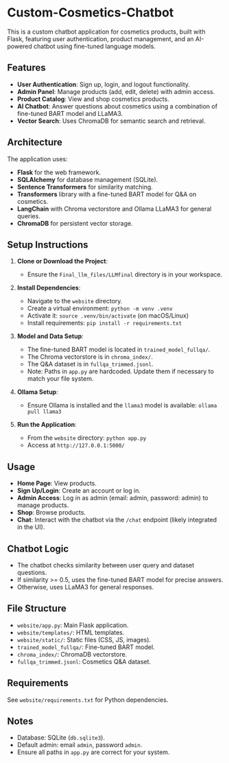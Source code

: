 # Custom-Cosmetics-Chatbot

This is a custom chatbot application for cosmetics products, built with Flask, featuring user authentication, product management, and an AI-powered chatbot using fine-tuned language models.

## Features

- **User Authentication**: Sign up, login, and logout functionality.
- **Admin Panel**: Manage products (add, edit, delete) with admin access.
- **Product Catalog**: View and shop cosmetics products.
- **AI Chatbot**: Answer questions about cosmetics using a combination of fine-tuned BART model and LLaMA3.
- **Vector Search**: Uses ChromaDB for semantic search and retrieval.

## Architecture

The application uses:
- **Flask** for the web framework.
- **SQLAlchemy** for database management (SQLite).
- **Sentence Transformers** for similarity matching.
- **Transformers** library with a fine-tuned BART model for Q&A on cosmetics.
- **LangChain** with Chroma vectorstore and Ollama LLaMA3 for general queries.
- **ChromaDB** for persistent vector storage.

## Setup Instructions

1. **Clone or Download the Project**:
   - Ensure the `Final_llm_files/LLMfinal` directory is in your workspace.

2. **Install Dependencies**:
   - Navigate to the `website` directory.
   - Create a virtual environment: `python -m venv .venv`
   - Activate it: `source .venv/bin/activate` (on macOS/Linux)
   - Install requirements: `pip install -r requirements.txt`

3. **Model and Data Setup**:
   - The fine-tuned BART model is located in `trained_model_fullqa/`.
   - The Chroma vectorstore is in `chroma_index/`.
   - The Q&A dataset is in `fullqa_trimmed.jsonl`.
   - Note: Paths in `app.py` are hardcoded. Update them if necessary to match your file system.

4. **Ollama Setup**:
   - Ensure Ollama is installed and the `llama3` model is available: `ollama pull llama3`

5. **Run the Application**:
   - From the `website` directory: `python app.py`
   - Access at `http://127.0.0.1:5000/`

## Usage

- **Home Page**: View products.
- **Sign Up/Login**: Create an account or log in.
- **Admin Access**: Log in as admin (email: admin, password: admin) to manage products.
- **Shop**: Browse products.
- **Chat**: Interact with the chatbot via the `/chat` endpoint (likely integrated in the UI).

## Chatbot Logic

- The chatbot checks similarity between user query and dataset questions.
- If similarity >= 0.5, uses the fine-tuned BART model for precise answers.
- Otherwise, uses LLaMA3 for general responses.

## File Structure

- `website/app.py`: Main Flask application.
- `website/templates/`: HTML templates.
- `website/static/`: Static files (CSS, JS, images).
- `trained_model_fullqa/`: Fine-tuned BART model.
- `chroma_index/`: ChromaDB vectorstore.
- `fullqa_trimmed.jsonl`: Cosmetics Q&A dataset.

## Requirements

See `website/requirements.txt` for Python dependencies.

## Notes

- Database: SQLite (`db.sqlite3`).
- Default admin: email `admin`, password `admin`.
- Ensure all paths in `app.py` are correct for your system.
